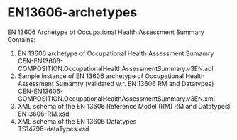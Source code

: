 # EN13606-archetypes
EN 13606 Archetype of Occupational Health Assessment Summary
Contains:
1. EN 13606 archetype of Occupational Health Assessment Sumamry 
              CEN-EN13606-COMPOSITION.OccupationalHealthAssessmentSummary.v3EN.adl
2. Sample instance of EN 13606 archetype of Occupational Health Assessment Sumamry (validated w.r. EN 13606 RM and Datatypes)
              CEN-EN13606-COMPOSITION.OccupationalHealthAssessmentSummary.v3EN.xml
3. XML schema of the EN 13606 Reference Model (RM) RM and Datatypes)
              EN13606-RM.xsd
4. XML schema of the EN 13606 Datatypes  
              TS14796-dataTypes.xsd
